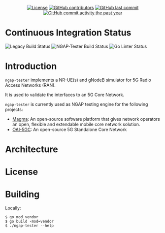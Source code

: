 <p align="center">
    <a href="https://github.com/openairinterface/ngap-tester/blob/main/LICENSE"><img src="https://img.shields.io/badge/license-BSD3clause-blue.svg" alt="License"></a>
    <a href="https://github.com/openairinterface/ngap-tester/graphs/contributors"><img src="https://img.shields.io/github/contributors/openairinterface/ngap-tester" alt="GitHub contributors"></a>
    <a href="https://github.com/openairinterface/ngap-tester/commits/main"><img src="https://img.shields.io/github/last-commit/openairinterface/ngap-tester" alt="GitHub last commit"></a>
    <a href="https://github.com/openairinterface/ngap-tester/commits/main"><img src="https://img.shields.io/github/commit-activity/y/openairinterface/ngap-tester" alt="GitHub commit activity the past year"></a>
</p>

# Continuous Integration Status

![Legacy Build Status](https://github.com/openairinterface/ngap-tester/actions/workflows/build_legacy_gnbsim.yml/badge.svg?branch=main)
![NGAP-Tester Build Status](https://github.com/openairinterface/ngap-tester/actions/workflows/build_ngap_tester.yml/badge.svg?branch=main)
![Go Linter Status](https://github.com/openairinterface/ngap-tester/actions/workflows/golangci-lint.yml/badge.svg?branch=main)

# Introduction

`ngap-tester` implements a NR-UE(s) and gNodeB simulator for 5G Radio Access Networks (RAN).

It is used to validate the interfaces to an 5G Core Network.

`ngap-tester` is currently used as NGAP testing engine for the following projects:
- [Magma](https://github.com/magma/magma): An open-source software platform that gives
network operators an open, flexible and extendable mobile core network solution.
- [OAI-5GC](https://gitlab.eurecom.fr/oai/cn5g/oai-cn5g-fed): An open-source 5G Standalone
Core Network

# Architecture

# License

# Building

Locally:

```
$ go mod vendor
$ go build -mod=vendor
$ ./ngap-tester --help
```
